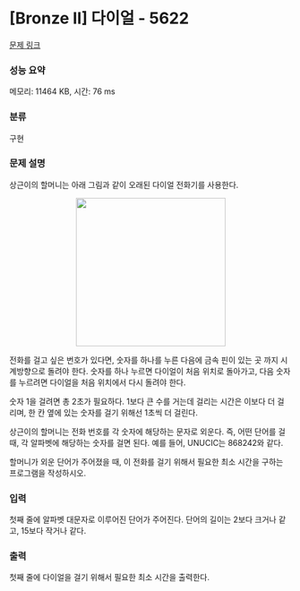 # [Bronze II] 다이얼 - 5622 

[문제 링크](https://www.acmicpc.net/problem/5622) 

### 성능 요약

메모리: 11464 KB, 시간: 76 ms

### 분류

구현

### 문제 설명

<p>상근이의 할머니는 아래 그림과 같이 오래된 다이얼 전화기를 사용한다.</p>

<p style="text-align: center;"><img alt="" src="https://upload.acmicpc.net/9c88dd24-3a4c-4a09-bc50-e6496958214d/-/preview/" style="width: 267px; height: 265px;"></p>

<p>전화를 걸고 싶은 번호가 있다면, 숫자를 하나를 누른 다음에 금속 핀이 있는 곳 까지 시계방향으로 돌려야 한다. 숫자를 하나 누르면 다이얼이 처음 위치로 돌아가고, 다음 숫자를 누르려면 다이얼을 처음 위치에서 다시 돌려야 한다.</p>

<p>숫자 1을 걸려면 총 2초가 필요하다. 1보다 큰 수를 거는데 걸리는 시간은 이보다 더 걸리며, 한 칸 옆에 있는 숫자를 걸기 위해선 1초씩 더 걸린다.</p>

<p>상근이의 할머니는 전화 번호를 각 숫자에 해당하는 문자로 외운다. 즉, 어떤 단어를 걸 때, 각 알파벳에 해당하는 숫자를 걸면 된다. 예를 들어, UNUCIC는 868242와 같다.</p>

<p>할머니가 외운 단어가 주어졌을 때, 이 전화를 걸기 위해서 필요한 최소 시간을 구하는 프로그램을 작성하시오.</p>

### 입력 

 <p>첫째 줄에 알파벳 대문자로 이루어진 단어가 주어진다. 단어의 길이는 2보다 크거나 같고, 15보다 작거나 같다.</p>

### 출력 

 <p>첫째 줄에 다이얼을 걸기 위해서 필요한 최소 시간을 출력한다.</p>

